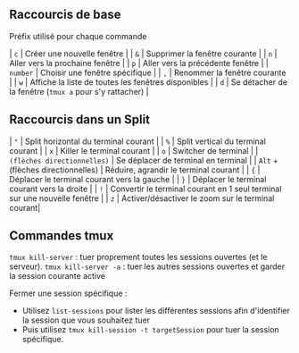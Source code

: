 ## Raccourcis de base

Préfix utilisé pour chaque commande 

| `c` | Créer une nouvelle fenêtre |
| `&` | Supprimer la fenêtre courante |
| `n` | Aller vers la prochaine fenêtre |
| `p` | Aller vers la précédente fenêtre |
| `number` | Choisir une fenêtre spécifique |
| `,` | Renommer la fenêtre courante |
| `w` | Affiche la liste de toutes les fenêtres disponibles |
| `d` | Se détacher de la fenêtre (`tmux a` pour s'y rattacher) |


## Raccourcis dans un Split

| `"` | Split horizontal du terminal courant |
| `%` | Split vertical du terminal courant |
| `x` | Killer le terminal courant |
| `o` | Switcher de terminal |
| `(flèches directionnelles)` | Se déplacer de terminal en terminal |
| `Alt` + (flèches directionnelles) | Réduire, agrandir le terminal courant |
| `{` | Déplacer le terminal courant vers la gauche |
| `}` | Déplacer le terminal courant vers la droite |
| `!` | Convertir le terminal courant en 1 seul terminal sur une nouvelle fenêtre |
| `z` | Activer/désactiver le zoom sur le terminal courant|

## Commandes tmux

`tmux kill-server` : tuer proprement toutes les sessions ouvertes (et le serveur).
`tmux kill-server -a` : tuer les autres sessions ouvertes et garder la session courante active

Fermer une session spécifique : 

- Utilisez `list-sessions` pour lister les différentes sessions afin d'identifier la session que vous souhaitez tuer
- Puis utilisez `tmux kill-session -t targetSession` pour tuer la session spécifique.